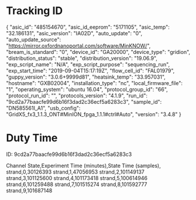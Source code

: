Tracking ID
===========

{
    "asic_id": "485154670",
    "asic_id_eeprom": "5171105",
    "asic_temp": "32.186131",
    "asic_version": "IA02D",
    "auto_update": "0",
    "auto_update_source": "https://mirror.oxfordnanoportal.com/software/MinKNOW/",
    "bream_is_standard": "0",
    "device_id": "GA20000",
    "device_type": "gridion",
    "distribution_status": "stable",
    "distribution_version": "19.06.9",
    "exp_script_name": "N/A",
    "exp_script_purpose": "sequencing_run",
    "exp_start_time": "2019-09-04T15:17:19Z",
    "flow_cell_id": "FAL01979",
    "guppy_version": "3.0.6+9999d81",
    "heatsink_temp": "33.957031",
    "hostname": "GXB02004",
    "installation_type": "nc",
    "local_firmware_file": "1",
    "operating_system": "ubuntu 16.04",
    "protocol_group_id": "66",
    "protocol_run_id": "",
    "protocols_version": "4.1.9",
    "run_id": "9cd2a77baacfe99d6b16f3dad2c36ecf5a6283c3",
    "sample_id": "DN585561I_A1",
    "usb_config": "GridX5_fx3_1.1.3_ONT#MinION_fpga_1.1.1#ctrl#Auto",
    "version": "3.4.8"
}

Duty Time
=========

ID: 9cd2a77baacfe99d6b16f3dad2c36ecf5a6283c3

Channel State,Experiment Time (minutes),State Time (samples),
strand,0,30126393
strand,1,47056953
strand,2,101149137
strand,3,101125600
strand,4,101173418
strand,5,100614946
strand,6,101259488
strand,7,101515274
strand,8,101592777
strand,9,101687148
